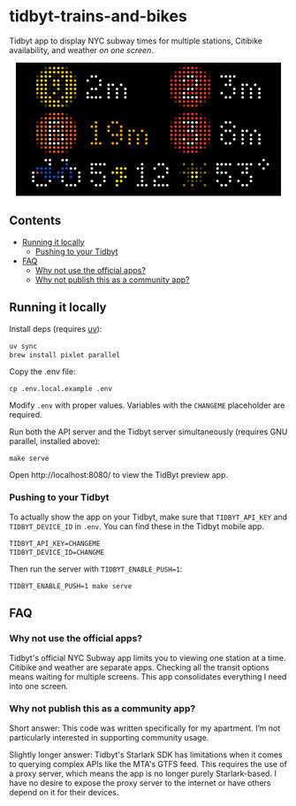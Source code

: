 # tidbyt-trains-and-bikes

Tidbyt app to display NYC subway times for multiple stations, Citibike availability, and weather _on one screen_.

<div align="center">
  <img src="./assets/screenshot.gif" alt="Screenshot">
</div>

## Contents

<!-- START doctoc generated TOC please keep comment here to allow auto update -->
<!-- DON'T EDIT THIS SECTION, INSTEAD RE-RUN doctoc TO UPDATE -->

- [Running it locally](#running-it-locally)
  - [Pushing to your Tidbyt](#pushing-to-your-tidbyt)
- [FAQ](#faq)
  - [Why not use the official apps?](#why-not-use-the-official-apps)
  - [Why not publish this as a community app?](#why-not-publish-this-as-a-community-app)

<!-- END doctoc generated TOC please keep comment here to allow auto update -->

## Running it locally

Install deps (requires [uv](https://docs.astral.sh/uv/getting-started/installation/)):

```
uv sync
brew install pixlet parallel
```

Copy the .env file:

```
cp .env.local.example .env
```

Modify `.env` with proper values. Variables with the `CHANGEME` placeholder are required.

Run both the API server and the Tidbyt server simultaneously (requires GNU parallel, installed above):

```
make serve
```

Open http://localhost:8080/ to view the TidByt preview app.

### Pushing to your Tidbyt

To actually show the app on your Tidbyt, make sure that `TIDBYT_API_KEY` and `TIDBYT_DEVICE_ID` in `.env`.
You can find these in the Tidbyt mobile app.

```
TIDBYT_API_KEY=CHANGEME
TIDBYT_DEVICE_ID=CHANGME
```

Then run the server with `TIDBYT_ENABLE_PUSH=1`:

```
TIDBYT_ENABLE_PUSH=1 make serve
```

## FAQ

### Why not use the official apps?

Tidbyt's official NYC Subway app limits you to viewing one station at a time. Citibike and weather are separate apps.
Checking all the transit options means waiting for multiple screens. This app consolidates everything I need
into one screen.

### Why not publish this as a community app?

Short answer: This code was written specifically for my apartment. I’m not particularly interested in supporting community usage.

Slightly longer answer: Tidbyt's Starlark SDK has limitations when it comes to querying complex APIs like the MTA's GTFS feed. This requires the use of a proxy server, which means the app is no longer purely Starlark-based. I have no desire to expose the proxy server to the internet or have others depend on it for their devices.
